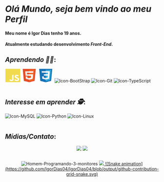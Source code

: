 # *Olá Mundo, seja bem vindo ao meu Perfil*
#### Meu nome é Igor Dias tenho 19 anos.
#### Atualmente estudando desenvolvimento *Front-End*. 

## *Aprendendo 👨‍💻*: 
<div style="display: inline_block">
 <img align="space-between" alt="Icon-Js" height="45" width="50" src="https://raw.githubusercontent.com/devicons/devicon/master/icons/javascript/javascript-plain.svg">
 <img align="space-between" alt="Icon-HTML" height="45" width="50" src="https://raw.githubusercontent.com/devicons/devicon/master/icons/html5/html5-original.svg">
 <img align="space-between" alt="Icon-CSS" height="45" width="50" src="https://raw.githubusercontent.com/devicons/devicon/master/icons/css3/css3-original.svg">
 <img aling="space-between" alt="Icon-BootStrap" height="45" width="50" src="https://cdn.jsdelivr.net/gh/devicons/devicon/icons/bootstrap/bootstrap-original.svg">
 <img aling="space-between" alt="Icon-Git" height="45" width="50" src="https://cdn.jsdelivr.net/gh/devicons/devicon/icons/git/git-original.svg">
 <img aling="space-between" alt="Icon-TypeScript" height="45" width="50" src="https://cdn.jsdelivr.net/gh/devicons/devicon/icons/typescript/typescript-original.svg">
</div><br>

## *Interesse em aprender 🕵️*:
<div style="display: inline_block">
 <img aling="space-between" alt="Icon-MySQL" height="45" width="50" src="https://cdn.jsdelivr.net/gh/devicons/devicon/icons/mysql/mysql-plain-wordmark.svg">
 <img aling="space-between" alt="Icon-Python" height="45" width="50" src="https://cdn.jsdelivr.net/gh/devicons/devicon/icons/python/python-original.svg">
 <img aling="space-between" alt="Icon-Linux" height="45" width="50" src="https://cdn.jsdelivr.net/gh/devicons/devicon/icons/linux/linux-original.svg">
</div><br>

 ## *Mídias/Contato*:

<div align="center">
   <a href="https://www.instagram.com/igor_gdias/" target="_blank"><img src="https://img.shields.io/badge/-Instagram-%23E4405F?style=for-the-badge&logo=instagram&logoColor=white" target="_blank"></a>
  <a href="https://www.linkedin.com/in/igor-dias-7b1496233/" target="_blank"><img src="https://img.shields.io/badge/LinkedIn-0077B5?style=for-the-badge&logo=linkedin&logoColor=white" target="_blank"></a> 
</div>

 ##

<div align="center">
 <img height="300em"  src="https://user-images.githubusercontent.com/99450302/156185293-e7880e03-a583-4cf4-a2ac-e2b1d11989c7.svg" alt="Homem-Programando-3-monitores"> 
 <a href="https://github.com/IgorDias04">
   <img height="200em" src="https://github-readme-stats.vercel.app/api?username=IgorDias04&show_icons=true&theme=radical&include_all_commits=true&count_private=true">
  ![Snake animation](https://github.com/IgorDias04/IgorDias04/blob/output/github-contribution-grid-snake.svg)
</div>
 
 
